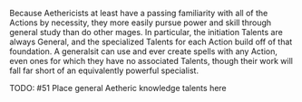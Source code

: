 Because Aethericists at least have a passing familiarity with all of the Actions by necessity, they more easily pursue power and skill through general study than do other mages. In particular, the initiation Talents are always General, and the specialized Talents for each Action build off of that foundation. A generalsit can use and ever create spells with any Action, even ones for which they have no associated Talents, though their work will fall far short of an equivalently powerful specialist.

TODO: #51 Place general Aetheric knowledge talents here
